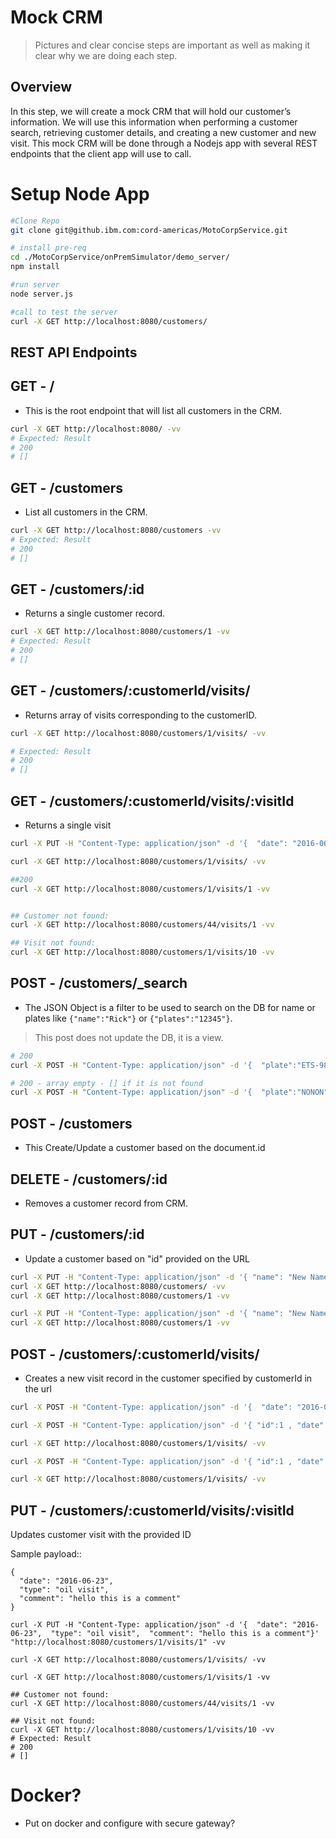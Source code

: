 # Mock CRM
> Pictures and clear concise steps are important as well as making it clear why we are doing each step.

## Overview
In this step, we will create a mock CRM that will hold our customer’s information. We will use this information when performing a customer search, retrieving customer details, and creating a new customer and new visit. This mock CRM will be done through a Nodejs app with several REST endpoints that the client app will use to call.

# Setup Node App
```bash
#Clone Repo
git clone git@github.ibm.com:cord-americas/MotoCorpService.git

# install pre-req
cd ./MotoCorpService/onPremSimulator/demo_server/
npm install

#run server
node server.js

#call to test the server
curl -X GET http://localhost:8080/customers/
```
## REST API Endpoints

## GET - / 
- This is the root endpoint that will list all customers in the CRM.

```bash
curl -X GET http://localhost:8080/ -vv
# Expected: Result
# 200 
# []
```

## GET - /customers
- List all customers in the CRM.

```bash
curl -X GET http://localhost:8080/customers -vv
# Expected: Result
# 200 
# []
```



## GET - /customers/:id 
- Returns a single customer record.

```bash
curl -X GET http://localhost:8080/customers/1 -vv
# Expected: Result
# 200 
# []
```



## GET - /customers/:customerId/visits/ 
- Returns array of visits corresponding to the customerID.

```bash
curl -X GET http://localhost:8080/customers/1/visits/ -vv

# Expected: Result
# 200 
# []
```

## GET - /customers/:customerId/visits/:visitId 
- Returns a single visit

```bash
curl -X PUT -H "Content-Type: application/json" -d '{  "date": "2016-06-23",  "type": "oil visit",  "comment": "hello this is a comment"}' "http://localhost:8080/customers/1/visits/1" -vv

curl -X GET http://localhost:8080/customers/1/visits/ -vv

##200
curl -X GET http://localhost:8080/customers/1/visits/1 -vv


## Customer not found:
curl -X GET http://localhost:8080/customers/44/visits/1 -vv

## Visit not found:
curl -X GET http://localhost:8080/customers/1/visits/10 -vv

```
## POST - /customers/_search 
- The JSON Object is a filter to be used to search on the DB for name or plates like `{"name":"Rick"}` or `{"plates":"12345"}`.

> This post does not update the DB, it is a view.


```bash
# 200
curl -X POST -H "Content-Type: application/json" -d '{  "plate":"ETS-9876" }' "http://localhost:8080/customers/_search" -vv

# 200 - array empty - [] if it is not found
curl -X POST -H "Content-Type: application/json" -d '{  "plate":"NONON" }' "http://localhost:8080/customers/_search" -vv

```
## POST - /customers
- This Create/Update a customer based on the document.id

## DELETE - /customers/:id
- Removes a customer record from CRM.

## PUT - /customers/:id 
- Update a customer based on "id" provided on the URL

```bash
curl -X PUT -H "Content-Type: application/json" -d '{ "name": "New Name - B" }' "http://cap-sg-prd-2.integration.ibmcloud.com:15330/customers/1" -vv
curl -X GET http://localhost:8080/customers/ -vv
curl -X GET http://localhost:8080/customers/1 -vv

curl -X PUT -H "Content-Type: application/json" -d '{ "name": "New Name - A" }' "http://localhost:8080/customers/1" -vv
curl -X GET http://localhost:8080/customers/1 -vv
```

## POST - /customers/:customerId/visits/ 
- Creates a new visit record in the customer specified by customerId in the url

```bash
curl -X POST -H "Content-Type: application/json" -d '{  "date": "2016-06-23",  "type": "oil visit",  "comment": "hello this is a comment"}' "http://localhost:8080/customers/1/visits" -vv

curl -X POST -H "Content-Type: application/json" -d '{ "id":1 , "date": "2016-06-23",  "type": "oil visit",  "comment": "hello this is a comment - new comment"}' "http://localhost:8080/customers/1/visits" -vv

curl -X GET http://localhost:8080/customers/1/visits/ -vv

curl -X POST -H "Content-Type: application/json" -d '{ "id":1 , "date": "2016-06-23",  "type": "oil visit",  "comment": "hello this is a comment - new comment update again"}' "http://localhost:8080/customers/1/visits" -vv

curl -X GET http://localhost:8080/customers/1/visits/ -vv

```

## PUT - /customers/:customerId/visits/:visitId 
Updates customer visit with the provided ID 

Sample payload::
```
{
  "date": "2016-06-23",
  "type": "oil visit",
  "comment": "hello this is a comment"
}
```

```
curl -X PUT -H "Content-Type: application/json" -d '{  "date": "2016-06-23",  "type": "oil visit",  "comment": "hello this is a comment"}' "http://localhost:8080/customers/1/visits/1" -vv

curl -X GET http://localhost:8080/customers/1/visits/ -vv

curl -X GET http://localhost:8080/customers/1/visits/1 -vv

## Customer not found:
curl -X GET http://localhost:8080/customers/44/visits/1 -vv

## Visit not found:
curl -X GET http://localhost:8080/customers/1/visits/10 -vv
# Expected: Result
# 200 
# []
```

# Docker?
- Put on docker and configure with secure gateway?


